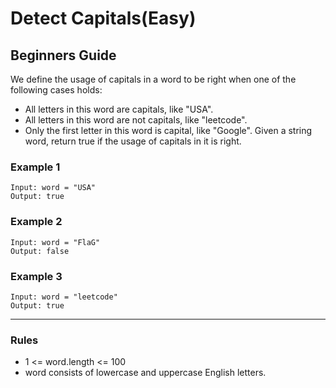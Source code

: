 # Detect Capitals(Easy)

## Beginners Guide

We define the usage of capitals in a word to be right when one of the following cases holds:

* All letters in this word are capitals, like "USA".
* All letters in this word are not capitals, like "leetcode".
* Only the first letter in this word is capital, like "Google".
Given a string word, return true if the usage of capitals in it is right.

### Example 1

```go=
Input: word = "USA"
Output: true
```

### Example 2

```go=
Input: word = "FlaG"
Output: false
```

### Example 3

```go=
Input: word = "leetcode"
Output: true
```

---

### Rules

* 1 <= word.length <= 100
* word consists of lowercase and uppercase English letters.
